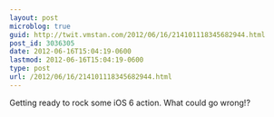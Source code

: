 ```yaml
---
layout: post
microblog: true
guid: http://twit.vmstan.com/2012/06/16/214101118345682944.html
post_id: 3036305
date: 2012-06-16T15:04:19-0600
lastmod: 2012-06-16T15:04:19-0600
type: post
url: /2012/06/16/214101118345682944.html
---
```

Getting ready to rock some iOS 6 action. What could go wrong!?
